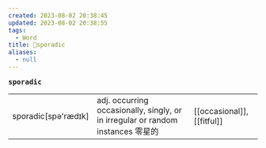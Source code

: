 ```yaml
---
created: 2023-08-02 20:38:45
updated: 2023-08-02 20:38:55
tags:
  - Word
title: 📖sporadic
aliases:
  - null
---
```


<pre><strong>sporadic</strong></pre>
|   |   |   |
|---|---|---|
|sporadic[spə'rædɪk]|adj. occurring occasionally, singly, or in irregular or random instances 零星的|[[occasional]], [[fitful]]|